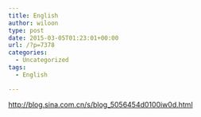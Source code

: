 ```yaml
---
title: English
author: wiloon
type: post
date: 2015-03-05T01:23:01+00:00
url: /?p=7378
categories:
  - Uncategorized
tags:
  - English

---
```

http://blog.sina.com.cn/s/blog_5056454d0100iw0d.html